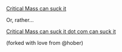 [Critical Mass can suck it](http://criticalmasscansuckit.com)

Or, rather...

[Critical Mass can suck it dot com can suck it](http://criticalmasscansuckitdotcomcansuckit.com)

(forked with love from @hober)